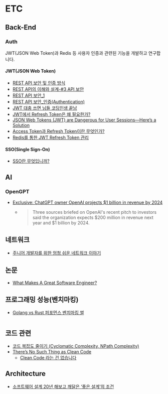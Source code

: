 # ETC

## Back-End
### Auth
JWT(JSON Web Token)과 Redis 등 사용자 인증과 관련된 기능을 개발하고 연구합니다.

#### JWT(JSON Web Token)
- [REST API 보안 및 인증 방식](https://dongwooklee96.github.io/post/2021/03/28/rest-api-%EB%B3%B4%EC%95%88-%EB%B0%8F-%EC%9D%B8%EC%A6%9D-%EB%B0%A9%EC%8B%9D.html)
- [REST API의 이해와 설계-#3 API 보안](https://bcho.tistory.com/955)
- [REST API 보안_1](https://cornswrold.tistory.com/289)
- [REST API 보안_인증(Authentication)](https://cornswrold.tistory.com/290)
- [JWT 대충 쓰면 님들 코딩인생 끝남](https://youtu.be/XXseiON9CV0)
- [JWT에서 Refresh Token은 왜 필요한가?](https://velog.io/@park2348190/JWT%EC%97%90%EC%84%9C-Refresh-Token%EC%9D%80-%EC%99%9C-%ED%95%84%EC%9A%94%ED%95%9C%EA%B0%80)
- [JSON Web Tokens (JWT) are Dangerous for User Sessions—Here’s a Solution](https://redis.com/blog/json-web-tokens-jwt-are-dangerous-for-user-sessions/)
- [Access Token과 Refresh Token이란 무엇인가?](https://dreamaz.tistory.com/22)
- [Redis를 통한 JWT Refresh Token 관리](https://sol-devlog.tistory.com/22)

#### SSO(Single Sign-On)
- [SSO란 무엇입니까?](https://aws.amazon.com/ko/what-is/sso/)

## AI
### OpenGPT 
- [Exclusive: ChatGPT owner OpenAI projects $1 billion in revenue by 2024](https://www.reuters.com/business/chatgpt-owner-openai-projects-1-billion-revenue-by-2024-sources-2022-12-15/)
  - > Three sources briefed on OpenAI's recent pitch to investors said the organization expects $200 million in revenue next year and $1 billion by 2024.

## 네트워크
- [주니어 개발자를 위한 엄청 쉬운 네트워크 이야기](https://yozm.wishket.com/magazine/detail/1875/)

## 논문
- [What Makes A Great Software Engineer?](https://faculty.washington.edu/ajko/papers/Li2015GreatEngineers.pdf)

## 프로그래밍 성능(벤치마킹)
- [Golang vs Rust 퍼포먼스 벤치마킹 썰](https://blog.stibee.com/golang-vs-rust-%ED%8D%BC%ED%8F%AC%EB%A8%BC%EC%8A%A4-%EB%B2%A4%EC%B9%98%EB%A7%88%ED%82%B9-%EC%8D%B0-bac94bc26e2e)

#

## 코드 관련
- [코드 복잡도 줄이기 (Cyclomatic Complexity, NPath Complexity)](https://www.popit.kr/%EC%BD%94%EB%93%9C-%EB%B3%B5%EC%9E%A1%EB%8F%84-%EC%A4%84%EC%9D%B4%EA%B8%B0-cyclomatic-complexity-npath-complexity/)
- [There’s No Such Thing as Clean Code](https://www.steveonstuff.com/2022/01/27/no-such-thing-as-clean-code)
  - [Clean Code 라는 건 없습니다](https://news.hada.io/topic?id=5881)



## Architecture
- [소프트웨어 설계 20년 해보고 깨달은 ‘좋은 설계’의 조건](https://yozm.wishket.com/magazine/detail/1884/)